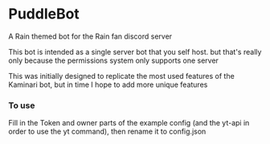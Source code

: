 # PuddleBot
A Rain themed bot for the Rain fan discord server

This bot is intended as a single server bot that you self host. but that's really only because the permissions system only supports one server

This was initially designed to replicate the most used features of the Kaminari bot, but in time I hope to add more unique features

### To use
Fill in the Token and owner parts of the example config (and the yt-api in order to use the yt command), then rename it to config.json